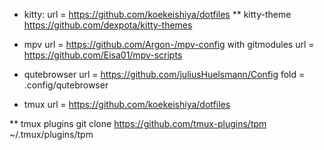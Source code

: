 * kitty:
  url = https://github.com/koekeishiya/dotfiles
** kitty-theme
  https://github.com/dexpota/kitty-themes

* mpv
  url = https://github.com/Argon-/mpv-config with gitmodules
  url = https://github.com/Eisa01/mpv-scripts

* qutebrowser
  url = https://github.com/juliusHuelsmann/Config 
  fold = .config/qutebrowser

* tmux
  url = https://github.com/koekeishiya/dotfiles

** tmux plugins
  git clone https://github.com/tmux-plugins/tpm ~/.tmux/plugins/tpm

